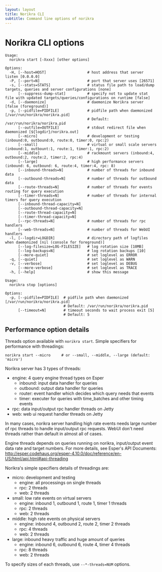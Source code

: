 ```yaml
---
layout: layout
title: Norikra CLI
subtitle: Command line options of norikra
---
```

# Norikra CLI options

```
Usage:
  norikra start [-Xxxx] [other options]
```

```
Options:
  -H, [--host=HOST]                   # host address that server listen [0.0.0.0]
  -P, [--port=N]                      # port that server uses [26571]
  -s, [--stats=STATS]                 # status file path to load/dump targets, queries and server configurations [none]
      [--suppress-dump-stat]          # specify not to update stat file with updated targets/queries/configurations on runtime [false]
  -d, [--daemonize]                   # daemonize Norikra server [false (foreground)]
  -p, [--pidfile=PIDFILE]             # pidfile path when daemonized [/var/run/norikra/norikra.pid]
                                      # Default: /var/run/norikra/norikra.pid
      [--outfile=OUTFILE]             # stdout redirect file when daemonized [${logdir}/norikra.out]
      [--micro]                       # development or testing (inbound:0, outbound:0, route:0, timer:0, rpc:2)
      [--small]                       # virtual or small scale servers (inbound:1, outbount:1, route:1, timer:1, rpc:2)
      [--middle]                      # rackmount servers (inbound:4, outbound:2, route:2, timer:2, rpc:4)
      [--large]                       # high performance servers (inbound: 6, outbound: 6, route:4, timer:4, rpc: 8)
      [--inbound-threads=N]           # number of threads for inbound data
      [--outbound-threads=N]          # number of threads for outbound data
      [--route-threads=N]             # number of threads for events routing for query execution
      [--timer-threads=N]             # number of threads for internal timers for query execution
      [--inbound-thread-capacity=N]   
      [--outbound-thread-capacity=N]  
      [--route-thread-capacity=N]     
      [--timer-thread-capacity=N]     
      [--rpc-threads=N]               # number of threads for rpc handlers
      [--web-threads=N]               # number of threads for WebUI handlers
  -l, [--logdir=LOGDIR]               # directory path of logfiles when daemonized [nil (console for foreground)]
      [--log-filesize=LOG-FILESIZE]   # log rotation size [10MB]
      [--log-backups=N]               # log rotation backups [10]
      [--more-quiet]                  # set loglevel as ERROR
  -q, [--quiet]                       # set loglevel as WARN
  -v, [--verbose]                     # set loglevel as DEBUG
      [--more-verbose]                # set loglevel as TRACE
  -h, [--help]                        # show this message
```

```
Usage:
  norikra stop [options]
  
Options:
  -p, [--pidfile=PIDFILE]  # pidfile path when daemonized [/var/run/norikra/norikra.pid]
                           # Default: /var/run/norikra/norikra.pid
      [--timeout=N]        # timeout seconds to wait process exit [5]
                           # Default: 5
```

## <a name="performance"></a>Performance option details

Threads option available with `norikra start`. Simple specifiers for performance with threadings:

    norikra start --micro     # or --small, --middle, --large (default: 'micro')

Norikra server has 3 types of threads:

* engine: 4 query engine thread types on Esper
  * inbound: input data handler for queries
  * outbound: output data handler for queries
  * router: event handler which decides which query needs that events
  * timer: executer for queries with time_batches and other timing events
* rpc: data input/output rpc handler threads on Jetty
* web: web ui request handler threads on Jetty

In many cases, norikra server handling high rate events needs large number of rpc threads to handle input/output rpc requests. WebUI don't need threads rather than default in almost all of cases.

Engine threads depends on queries running on norikra, input/output event data rate and target numbers. For more details, see Esper's API Documents: http://esper.codehaus.org/esper-4.10.0/doc/reference/en-US/html/api.html#api-threading

Norikra's simple specifiers details of threadings are:

* micro: development and testing
  * engine: all processings on single threads
  * rpc: 2 threads
  * web: 2 threads
* small: low rate events on virtual servers
  * engine: inbound 1, outbound 1, route 1, timer 1 threads
  * rpc: 2 threads
  * web: 2 threads
* middle: high rate events on physical servers
  * engine: inbound 4, outbound 2, route 2, timer 2 threads
  * rpc: 4 threads
  * web: 2 threads
* large: inbound heavy traffic and huge amount of queries
  * engine: inbound 6, outbound 6, route 4, timer 4 threads
  * rpc: 8 threads
  * web: 2 threads

To specify sizes of each threads, use `--*-threads=NUM` options.


